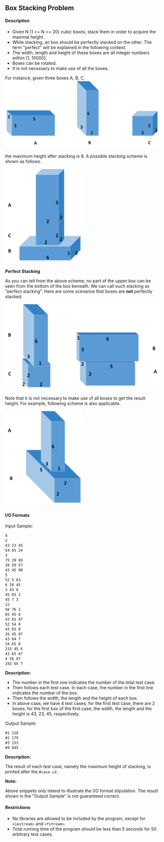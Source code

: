 ## Box Stacking Problem

#### Description

- Given N (1 <= N <= 20) cubic boxes, stack them in order to acquire the maximal height.
- While stacking, an box should be perfectly stacked on the other. The term "perfect" will be explained in the following context.
- The width, length and height of these boxes are all integer numbers within [1, 10000].
- Boxes can be rotated.
- It is not necessary to make use of all the boxes.

For instance, given three boxes A, B, C,![](doc/three_boxes.png)

the maximum height after stacking is 8. A possible stacking scheme is shown as follows.

<img src="doc/stacking_three_boxes.png" width="50%">

**Perfect Stacking**

As you can tell from the above scheme, no part of the upper box can be seen from the bottom of the box beneath. We can call such stacking as "perfect stacking". Here are some scenarios that boxes are **not** perfectly stacked.

![](doc/imperfect_stackings.png)

Note that it is not necessary to make use of all boxes to get the result height. For example, following scheme is also applicable.

<img src="doc/ditching_one_box.png" width="50%">

#### I/O Formats

Input Sample:

```
4
2
43 23 45
54 65 24
3
75 39 69
39 59 57
43 45 98
5
52 5 63
6 26 45
3 43 6
45 65 2
45 7 3
12
56 76 2
65 45 6
43 65 87
52 54 8
43 65 8
26 45 87
43 64 7
34 65 8
233 45 6
43 65 67
4 56 87
243 65 7
```

**Description:**

- The number in the first row indicates the number of the total test case.
- Then follows each test case. In each case, the number in the first line indicates the number of the box. 
- Then follows the width, the length and the height of each box.
- In above case, we have 4 test cases; for the first test case, there are 2 boxes; for the first box of the first case, the width, the length and the height is 43, 23, 45, respectively.

Output Sample:

```
#1 110
#2 179
#3 153
#4 845
```

**Description:**

The result of each test case, namely the maximum height of stacking, is printed after the `#case-id` .

**Note:**

Above snippets only intend to illustrate the I/O format stipulation. The result shown in the "Output Sample" is not guaranteed correct.

#### Restrictions

- No libraries are allowed to be included by the program, except for `<iostream>` and `<fstream>`.
- Total running time of the program should be less than 5 seconds for 50 arbitrary test cases.